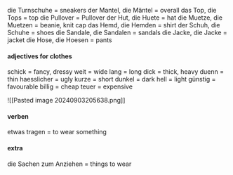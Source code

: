 die Turnschuhe = sneakers
der Mantel, die Mäntel = overall
das Top, die Tops = top
die Pullover = Pullover
der Hut, die Huete = hat
die Muetze, die Muetzen = beanie, knit cap
das Hemd, die Hemden = shirt
der Schuh, die Schuhe = shoes
die Sandale, die Sandalen = sandals 
die Jacke, die Jacke = jacket 
die Hose, die Hoesen = pants
#### adjectives for clothes 

schick = fancy, dressy 
weit = wide 
lang = long
dick = thick, heavy 
duenn = thin
haesslicher = ugly
kurze = short
dunkel = dark
hell = light 
günstig = favourable 
billig = cheap
teuer = expensive 

![[Pasted image 20240903205638.png]]

#### verben 
etwas tragen = to wear something 

#### extra
die Sachen zum Anziehen = things to wear